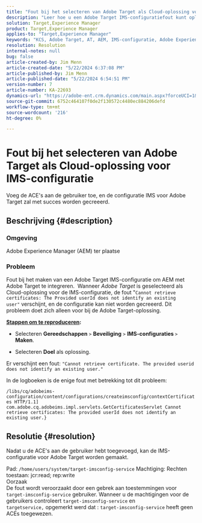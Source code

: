 ```yaml
---
title: "Fout bij het selecteren van Adobe Target als Cloud-oplossing voor IMS-configuratie"
description: "Leer hoe u een Adobe Target IMS-configuratiefout kunt oplossen tijdens het maken van een Target IMS-configuratie om AEM met Target te integreren."
solution: Target,Experience Manager
product: Target,Experience Manager
applies-to: "Target,Experience Manager"
keywords: "KCS, Adobe Target, AT, AEM, IMS-configuratie, Adobe Experience Manager, probleemoplossing, ACE"
resolution: Resolution
internal-notes: null
bug: false
article-created-by: Jim Menn
article-created-date: "5/22/2024 6:37:08 PM"
article-published-by: Jim Menn
article-published-date: "5/22/2024 6:54:51 PM"
version-number: 7
article-number: KA-22693
dynamics-url: "https://adobe-ent.crm.dynamics.com/main.aspx?forceUCI=1&pagetype=entityrecord&etn=knowledgearticle&id=000d9d47-6a18-ef11-9f8a-6045bd006268"
source-git-commit: 6752c464107f0de2f130572c4480ec884206defd
workflow-type: tm+mt
source-wordcount: '216'
ht-degree: 0%

---
```


# Fout bij het selecteren van Adobe Target als Cloud-oplossing voor IMS-configuratie


Voeg de ACE&#39;s aan de gebruiker toe, en de configuratie IMS voor Adobe Target zal met succes worden gecreeerd.

## Beschrijving {#description}


### Omgeving

Adobe Experience Manager (AEM) ter plaatse

### Probleem

Fout bij het maken van een Adobe Target IMS-configuratie om AEM met Adobe Target te integreren.  Wanneer *Adobe Target* is geselecteerd als Cloud-oplossing voor de IMS-configuratie, de fout &quot;`Cannot retrieve certificates: The Provided userId does not identify an existing user"` verschijnt, en de configuratie kan niet worden gecreeerd. Dit probleem doet zich alleen voor bij de Adobe Target-oplossing.



<b><u>Stappen om te reproduceren</u>:</b>

- Selecteren <b>Gereedschappen</b> `>`  <b>Beveiliging</b> `>`  <b>IMS-configuraties </b>`>`  <b>Maken</b>.


- Selecteren <b>Doel</b> als oplossing.


Er verschijnt een fout: `"Cannot retrieve certificate. The provided userid does not identify an existing user."`

In de logboeken is de enige fout met betrekking tot dit probleem:

`/libs/cq/adobeims-configuration/content/configurations/createimsconfig/contextCertificates HTTP/1.1]  com.adobe.cq.adobeims.impl.servlets.GetCertificatesServlet Cannot retrieve certificates: The provided userId does not identify an existing user.}`


## Resolutie {#resolution}


Nadat u de ACE&#39;s aan de gebruiker hebt toegevoegd, kan de IMS-configuratie voor Adobe Target worden gemaakt.

Pad: `/home/users/system/target-imsconfig-service` Machtiging: Rechten toestaan: jcr:read; rep:write
<br>Oorzaak<br>
De fout wordt veroorzaakt door een gebrek aan toestemmingen voor `target-imsconfig-service` gebruiker. Wanneer u de machtigingen voor de gebruikers controleert `target-imsconfig-service` en `targetservice,` opgemerkt werd dat : `target-imsconfig-service` heeft geen ACEs toegewezen.
